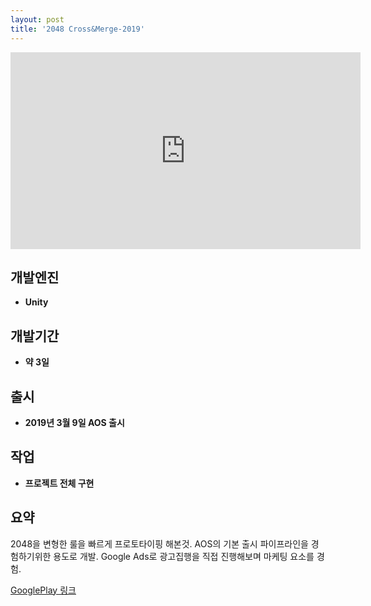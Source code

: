 ```yaml
---
layout: post
title: '2048 Cross&Merge-2019'
---
```


<iframe width="560" height="315" src="https://www.youtube.com/embed/zkG76BghZx8" frameborder="0" allow="accelerometer; autoplay; encrypted-media; gyroscope; picture-in-picture" allowfullscreen></iframe>

개발엔진
------
- **Unity**

개발기간
------
- **약 3일**

출시
------
- **2019년 3월 9일 AOS 출시**

작업
------
- **프로젝트 전체 구현**

요약
------
2048을 변형한 룰을 빠르게 프로토타이핑 해본것.
AOS의 기본 출시 파이프라인을 경험하기위한 용도로 개발.
Google Ads로 광고집행을 직접 진행해보며 마케팅 요소를 경험.

[GooglePlay 링크](https://play.google.com/store/apps/details?id=com.PIGames.Cross2048)
